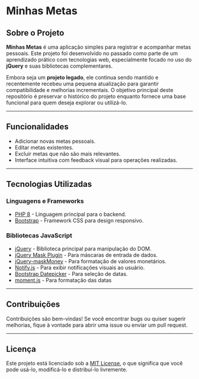 # Minhas Metas

## Sobre o Projeto

**Minhas Metas** é uma aplicação simples para registrar e acompanhar metas pessoais. Este projeto foi desenvolvido no passado como parte de um aprendizado prático com tecnologias web, especialmente focado no uso do **jQuery** e suas bibliotecas complementares.

Embora seja um **projeto legado**, ele continua sendo mantido e recentemente recebeu uma pequena atualização para garantir compatibilidade e melhorias incrementais. O objetivo principal deste repositório é preservar o histórico do projeto enquanto fornece uma base funcional para quem deseja explorar ou utilizá-lo.

---

## Funcionalidades

- Adicionar novas metas pessoais.
- Editar metas existentes.
- Excluir metas que não são mais relevantes.
- Interface intuitiva com feedback visual para operações realizadas.

---

## Tecnologias Utilizadas

### Linguagens e Frameworks

- [PHP 8](https://www.php.net/) - Linguagem principal para o backend.
- [Bootstrap](https://getbootstrap.com/) - Framework CSS para design responsivo.

### Bibliotecas JavaScript

- [jQuery](https://jquery.com/) - Biblioteca principal para manipulação do DOM.
- [jQuery Mask Plugin](https://igorescobar.github.io/jQuery-Mask-Plugin/) - Para máscaras de entrada de dados.
- [jQuery-maskMoney](https://plentz.github.io/jquery-maskmoney/) - Para formatação de valores monetários.
- [Notify.js](https://notifyjs.jpillora.com/) - Para exibir notificações visuais ao usuário.
- [Bootstrap Datepicker](https://bootstrap-datepicker.readthedocs.io/en/latest/) - Para seleção de datas.
- [moment.js](https://momentjs.com/) - Para formatação das datas

---

## Contribuições

Contribuições são bem-vindas! Se você encontrar bugs ou quiser sugerir melhorias, fique à vontade para abrir uma issue ou enviar um pull request.

---

## Licença

Este projeto está licenciado sob a [MIT License](LICENSE), o que significa que você pode usá-lo, modificá-lo e distribuí-lo livremente.
